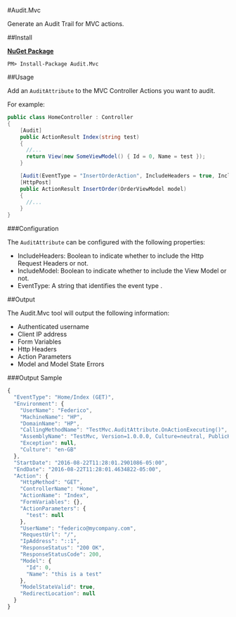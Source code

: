 #Audit.Mvc

Generate an Audit Trail for MVC actions.

##Install

**[NuGet Package](https://www.nuget.org/packages/Audit.Mvc/)**
```
PM> Install-Package Audit.Mvc
```

##Usage

Add an `AuditAttribute` to the MVC Controller Actions you want to audit.

For example:

```c#
public class HomeController : Controller
{
    [Audit]
    public ActionResult Index(string test)
    {
      //...
      return View(new SomeViewModel() { Id = 0, Name = test });
    }

    [Audit(EventType = "InsertOrderAction", IncludeHeaders = true, IncludeModel = true)]
    [HttpPost]
    public ActionResult InsertOrder(OrderViewModel model)
    {
      //...
    }
}
```

###Configuration

The `AuditAttribute` can be configured with the following properties:
- IncludeHeaders: Boolean to indicate whether to include the Http Request Headers or not.
- IncludeModel: Boolean to indicate whether to include the View Model or not.
- EventType: A string that identifies the event type .

##Output

The Audit.Mvc tool will output the following information:

- Authenticated username
- Client IP address
- Form Variables
- Http Headers
- Action Parameters
- Model and Model State Errors

###Output Sample

```javascript
{
  "EventType": "Home/Index (GET)",
  "Environment": {
    "UserName": "Federico",
    "MachineName": "HP",
    "DomainName": "HP",
    "CallingMethodName": "TestMvc.AuditAttribute.OnActionExecuting()",
    "AssemblyName": "TestMvc, Version=1.0.0.0, Culture=neutral, PublicKeyToken=null",
    "Exception": null,
    "Culture": "en-GB"
  },
  "StartDate": "2016-08-22T11:28:01.2901086-05:00",
  "EndDate": "2016-08-22T11:28:01.4634822-05:00",
  "Action": {
    "HttpMethod": "GET",
    "ControllerName": "Home",
    "ActionName": "Index",
    "FormVariables": {},
    "ActionParameters": {
      "test": null
    },
    "UserName": "federico@mycompany.com",
    "RequestUrl": "/",
    "IpAddress": "::1",
    "ResponseStatus": "200 OK",
    "ResponseStatusCode": 200,
    "Model": {
      "Id": 0,
      "Name": "this is a test"
    },
    "ModelStateValid": true,
    "RedirectLocation": null
  }
}
```


